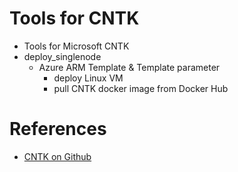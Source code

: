 # Tools for CNTK
* Tools for Microsoft CNTK
* deploy_singlenode
    * Azure ARM Template & Template parameter
      * deploy Linux VM
      * pull CNTK docker image from Docker Hub

# References
* [CNTK on Github](https://github.com/Microsoft/CNTK)
